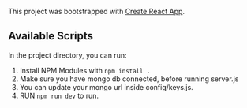 This project was bootstrapped with [Create React App](https://github.com/facebook/create-react-app).

## Available Scripts

In the project directory, you can run:

1. Install NPM Modules with `npm install .`
2. Make sure you have mongo db connected, before running server.js
3. You can update your mongo url inside config/keys.js.
4. RUN `npm run dev` to run.
